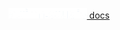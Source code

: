 ---
---

<div style="text-align: center; margin: 1em 0;">
<a href="/"><img src="/images/altinn-studio-white.png" style="display:inline;height:1.2em;margin:0;"><span style="color:white font-size: 1.2em;"> docs</span></a>
</div>